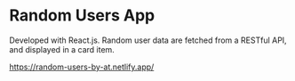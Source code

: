 # Random Users App

Developed with React.js. Random user data are fetched from a RESTful API, and displayed in a card item.

https://random-users-by-at.netlify.app/
